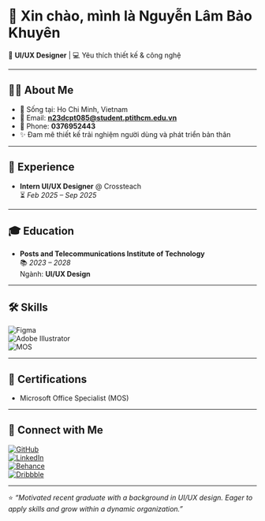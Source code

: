 # 👋 Xin chào, mình là Nguyễn Lâm Bảo Khuyên  

🎨 **UI/UX Designer** | 💻 Yêu thích thiết kế & công nghệ  

---

## 🧑‍💻 About Me
- 📍 Sống tại: Ho Chi Minh, Vietnam  
- 📧 Email: **n23dcpt085@student.ptithcm.edu.vn**  
- 📱 Phone: **0376952443**  
- ✨ Đam mê thiết kế trải nghiệm người dùng và phát triển bản thân  

---

## 💼 Experience
- **Intern UI/UX Designer** @ Crossteach  
  ⏳ *Feb 2025 – Sep 2025*  

---

## 🎓 Education
- **Posts and Telecommunications Institute of Technology**  
  📚 *2023 – 2028*  
  Ngành: **UI/UX Design**  

---

## 🛠️ Skills
![Figma](https://img.shields.io/badge/-Figma-05122A?style=flat&logo=figma)  
![Adobe Illustrator](https://img.shields.io/badge/-Illustrator-05122A?style=flat&logo=adobe-illustrator)  
![MOS](https://img.shields.io/badge/-MOS-05122A?style=flat)  

---

## 📜 Certifications
- Microsoft Office Specialist (MOS)  

---

## 🔗 Connect with Me
[![GitHub](https://img.shields.io/badge/GitHub-100000?style=flat&logo=github&logoColor=white)](https://github.com/n23dcpt085-cyber)  
[![LinkedIn](https://img.shields.io/badge/LinkedIn-0A66C2?style=flat&logo=linkedin&logoColor=white)](#)  
[![Behance](https://img.shields.io/badge/Behance-1769ff?style=flat&logo=behance&logoColor=white)](#)  
[![Dribbble](https://img.shields.io/badge/Dribbble-EA4C89?style=flat&logo=dribbble&logoColor=white)](#)  

---

⭐️ *“Motivated recent graduate with a background in UI/UX design. Eager to apply skills and grow within a dynamic organization.”*  
